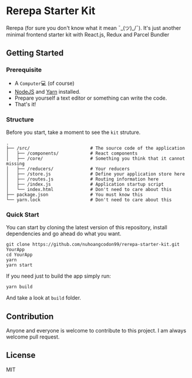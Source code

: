 ﻿# Rerepa Starter Kit

Rerepa (for sure you don't know what it mean ¯\_(ツ)_/¯).
It's just another minimal frontend starter kit with React.js, Redux and Parcel Bundler

## Getting Started

### Prerequisite

- A `Computer`💻 (of course)
- [NodeJS](https://nodejs.org/en/) and [Yarn](https://yarnpkg.com/) installed.
- Prepare yourself a text editor or something can write the code.
- That's it!

### Structure

Before you start, take a moment to see the `kit` struture.

```
.
├── /src/                       # The source code of the application
│   ├── /components/            # React components
│   ├── /core/                  # Something you think that it cannot missing
│   ├── /reducers/              # Your reducers
│   ├── /store.js               # Define your application store here
│   ├── /routes.js              # Routing information here
│   ├── /index.js               # Application startup script
│   └── index.html              # Don't need to care about this
├── package.json                # You must know this
└── yarn.lock                   # Don't need to care about this
```

### Quick Start

You can start by cloning the latest version of this repository, install dependencies and go ahead do what you want.

```
git clone https://github.com/nuhoangcodon99/rerepa-starter-kit.git YourApp
cd YourApp
yarn
yarn start
```

If you need just to build the app simply run:

```
yarn build
```

And take a look at `build` folder.

## Contribution

Anyone and everyone is welcome to contribute to this project. I am always welcome pull request.

## License

MIT

